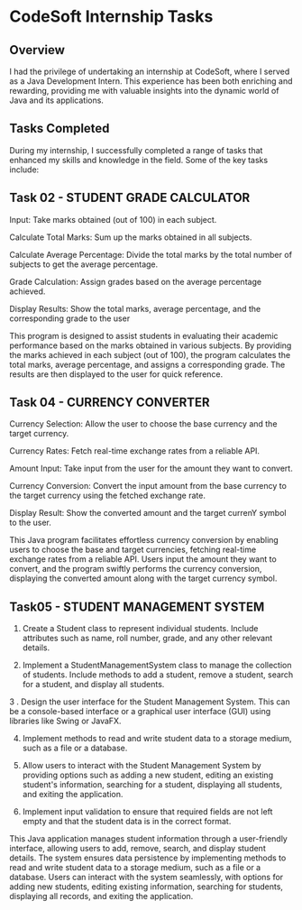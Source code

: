 # CodeSoft Internship Tasks

## Overview
I had the privilege of undertaking an internship at CodeSoft, where I served as a Java Development Intern. This experience has been both enriching and rewarding, providing me with valuable insights into the dynamic world of Java and its applications.

## Tasks Completed
During my internship, I successfully completed a range of tasks that enhanced my skills and knowledge in the field. Some of the key tasks include:

## Task 02 - STUDENT GRADE CALCULATOR

Input: Take marks obtained (out of 100) in each subject.

Calculate Total Marks: Sum up the marks obtained in all subjects.

Calculate Average Percentage: Divide the total marks by the total number of subjects to get the
average percentage.

Grade Calculation: Assign grades based on the average percentage achieved.

Display Results: Show the total marks, average percentage, and the corresponding grade to the user

This program is designed to assist students in evaluating their academic performance based on the marks obtained in various subjects. By providing the marks achieved in each subject (out of 100), the program calculates the total marks, average percentage, and assigns a corresponding grade. The results are then displayed to the user for quick reference.

## Task 04 - CURRENCY CONVERTER

Currency Selection: Allow the user to choose the base currency and the target
currency.

Currency Rates: Fetch real-time exchange rates from a reliable API.

Amount Input: Take input from the user for the amount they want to convert.

Currency Conversion: Convert the input amount from the base currency to the
target currency using the fetched exchange rate.

Display Result: Show the converted amount and the target currenY symbol to the user.

This Java program facilitates effortless currency conversion by enabling users to choose the base and target currencies, fetching real-time exchange rates from a reliable API. Users input the amount they want to convert, and the program swiftly performs the currency conversion, displaying the converted amount along with the target currency symbol.

## Task05 - STUDENT MANAGEMENT SYSTEM

1. Create a Student class to represent individual students. Include attributes such as name, roll
number, grade, and any other relevant details.

2. Implement a StudentManagementSystem class to manage the collection of students. Include
methods to add a student, remove a student, search for a student, and display all students.

3 . Design the user interface for the Student Management System. This can be a console-based
interface or a graphical user interface (GUI) using libraries like Swing or JavaFX.

4. Implement methods to read and write student data to a storage medium, such as a file or a
database.

5. Allow users to interact with the Student Management System by providing options such as
adding a new student, editing an existing student's information, searching for a student, displaying all
students, and exiting the application.

6. Implement input validation to ensure that required fields are not left empty and that the student
data is in the correct format.

This Java application manages student information through a user-friendly interface, allowing users to add, remove, search, and display student details. The system ensures data persistence by implementing methods to read and write student data to a storage medium, such as a file or a database. Users can interact with the system seamlessly, with options for adding new students, editing existing information, searching for students, displaying all records, and exiting the application.
